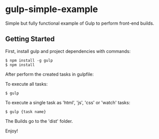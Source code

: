 # gulp-simple-example
Simple but fully functional example of Gulp to perform front-end builds.

## Getting Started
First, install gulp and project dependencies with commands:
```
$ npm install -g gulp
$ npm install
```
After perform the created tasks in gulpfile:

To execute all tasks:
```
$ gulp
```

To execute a single task as 'html', 'js', 'css' or 'watch' tasks:
```
$ gulp {task name}
```

The Builds go to the 'dist' folder. 

Enjoy!
